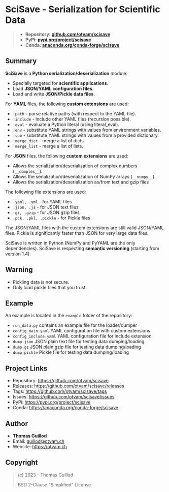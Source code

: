 # SciSave - Serialization for Scientific Data

> * **Repository: [github.com/otvam/scisave](https://github.com/otvam/scisave)**
> * **PyPi: [pypi.org/project/scisave](https://pypi.org/project/scisave)**
> * **Conda: [anaconda.org/conda-forge/scisave](https://anaconda.org/conda-forge/scisave)**

## Summary

**SciSave** is a **Python serialization/deserialization** module:
* Specially targeted for **scientific applications**.
* Load **JSON/YAML configuration files**. 
* Load and write **JSON/Pickle data files**.

For **YAML** files, the following **custom extensions** are used:
* `!path` - parse relative paths (with respect to the YAML file).
* `!include` - include other YAML files (recursion possible).
* `!eval` - evaluate a Python literal (using literal_eval).
* `!env` - substitute YAML strings with values from environment variables.
* `!sub` - substitute YAML strings with values from a provided dictionary.
* `!merge_dict` - merge a list of dicts.
* `!merge_list` - merge a list of lists.

For **JSON** files, the following **custom extensions** are used:
* Allows the serialization/deserialization of complex numbers (`__complex__`).
* Allows the serialization/deserialization of NumPy arrays (`__numpy__`).
* Allows the serialization/deserialization as/from text and gzip files 

The following file extensions are used:
* `.yaml, .yml` - for YAML files
* `.json, .js` - for JSON text files
* `.gz, .gzip` - for JSON gzip files
* `.pck, .pkl, .pickle` - for Pickle files

The JSON/YAML files with the custom extensions are still valid JSON/YAML files. 
Pickle is significantly faster than JSON for very large data files.

SciSave is written in Python (NumPy and PyYAML are the only dependencies).
SciSave is respecting **semantic versioning** (starting from version 1.4).

## Warning

* Pickling data is not secure.
* Only load pickle files that you trust.

## Example

An example is located in the `example` folder of the repository:
* `run_data.py` contains an example file for the loader/dumper
* `config_main.yaml` YAML configuration file with custom extensions
* `config_include.yaml` YAML configuration file for include extension
* `dump.json` JSON plain text file for testing data dumping/loading
* `dump.gz` JSON plain gzip file for testing data dumping/loading
* `dump.pickle` Pickle file for testing data dumping/loading

## Project Links

* Repository: https://github.com/otvam/scisave
* Releases: https://github.com/otvam/scisave/releases
* Tags: https://github.com/otvam/scisave/tags
* Issues: https://github.com/otvam/scisave/issues
* PyPi: https://pypi.org/project/scisave
* Conda: https://anaconda.org/conda-forge/scisave

## Author

* **Thomas Guillod**
* Email: guillod@otvam.ch
* Website: https://otvam.ch

## Copyright

> (c) 2023 - Thomas Guillod
> 
>  BSD 2-Clause "Simplified" License
